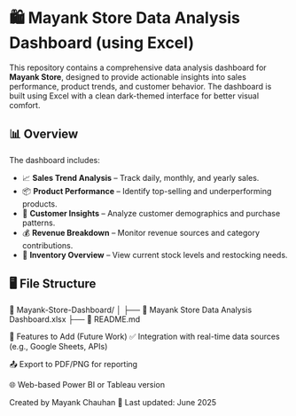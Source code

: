 # 🛍️ Mayank Store Data Analysis Dashboard (using Excel)

This repository contains a comprehensive data analysis dashboard for **Mayank Store**, designed to provide actionable insights into sales performance, product trends, and customer behavior. The dashboard is built using Excel with a clean dark-themed interface for better visual comfort.

## 📊 Overview

The dashboard includes:

- 📈 **Sales Trend Analysis** – Track daily, monthly, and yearly sales.
- 📦 **Product Performance** – Identify top-selling and underperforming products.
- 👥 **Customer Insights** – Analyze customer demographics and purchase patterns.
- 💰 **Revenue Breakdown** – Monitor revenue sources and category contributions.
- 🧾 **Inventory Overview** – View current stock levels and restocking needs.

## 🖥️ File Structure
📁 Mayank-Store-Dashboard/
│
├── 📄 Mayank Store Data Analysis Dashboard.xlsx
├── 📄 README.md

📌 Features to Add (Future Work)
✅ Integration with real-time data sources (e.g., Google Sheets, APIs)

📤 Export to PDF/PNG for reporting

🌐 Web-based Power BI or Tableau version

Created by Mayank Chauhan
📅 Last updated: June 2025
